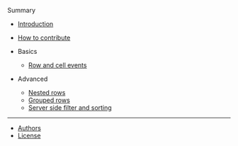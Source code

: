 Summary

- [Introduction](README.md)
- [How to contribute](CONTRIBUTING.md)

- Basics
  - [Row and cell events](man/row-and-cell-events.md)

- Advanced
  - [Nested rows](man/nested-rows.md)
  - [Grouped rows](man/grouped-rows.md)
  - [Server side filter and sorting](man/server-side-filter-and-sort.md)

---

- [Authors](AUTHORS.md)
- [License](LICENSE.md)
